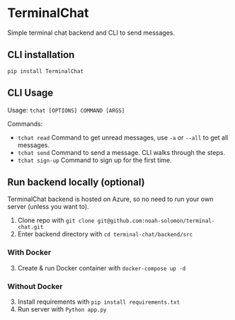 # TerminalChat

Simple terminal chat backend and CLI to send messages.

## CLI installation

`pip install TerminalChat`

## CLI Usage
Usage: `tchat [OPTIONS] COMMAND [ARGS]`

Commands:
- `tchat read`     Command to get unread messages, use `-a` or `--all` to get all messages.
- `tchat send`     Command to send a message. CLI walks through the steps.
- `tchat sign-up`  Command to sign up for the first time.

## Run backend locally (optional)

TerminalChat backend is hosted on Azure, so no need to run your own server (unless you want to).

1. Clone repo with `git clone git@github.com:noah-solomon/terminal-chat.git`
2. Enter backend directory with `cd terminal-chat/backend/src`

### With Docker
3. Create & run Docker container with `docker-compose up -d`

### Without Docker
3. Install requirements with `pip install requirements.txt`
4. Run server with `Python app.py`

